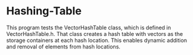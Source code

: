 # Hashing-Table


This program tests the VectorHashTable class, which is defined in
VectorHashTable.h.  That class creates a hash table with vectors as the
storage containers at each hash location.  This enables dynamic addition
and removal of elements from hash locations.